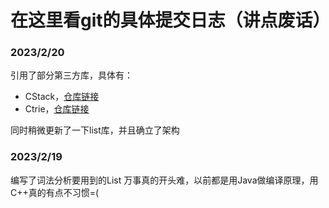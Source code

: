 # 在这里看git的具体提交日志（讲点废话）

### 2023/2/20
引用了部分第三方库，具体有：

* CStack，[仓库链接](github.com/Climber-Rong/cstack)
* Ctrie，[仓库链接](github.com/Climber-Rong/cstrie)

同时稍微更新了一下list库，并且确立了架构

### 2023/2/19
编写了词法分析要用到的List
万事真的开头难，以前都是用Java做编译原理，用C++真的有点不习惯=(